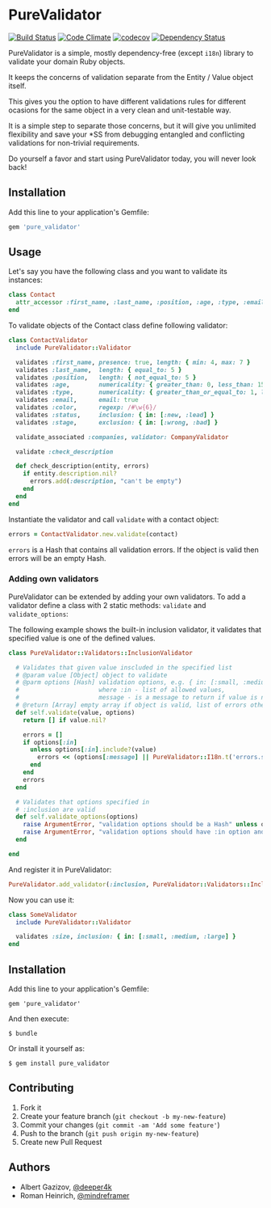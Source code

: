 # PureValidator
[![Build Status](https://travis-ci.org/ddd-ruby/pure_validator.png)](https://travis-ci.org/ddd-ruby/pure_validator)
[![Code Climate](https://codeclimate.com/github/ddd-ruby/pure_validator/badges/gpa.svg)](https://codeclimate.com/github/ddd-ruby/pure_validator)
[![codecov](https://codecov.io/gh/ddd-ruby/pure_validator/branch/master/graph/badge.svg)](https://codecov.io/gh/ddd-ruby/pure_validator)
[![Dependency Status](https://gemnasium.com/ddd-ruby/pure_validator.png)](https://gemnasium.com/ddd-ruby/pure_validator)

PureValidator is a simple, mostly dependency-free (except `i18n`) library to validate your domain Ruby objects.

It keeps the concerns of validation separate from the Entity / Value object itself.

This gives you the option to have different validations rules for different ocasions for the same object in a very clean and unit-testable way.

It is a simple step to separate those concerns, but it will give you unlimited flexibility and save your *SS from debugging entangled and conflicting validations for non-trivial requirements.

Do yourself a favor and start using PureValidator today, you will never look back!

## Installation

Add this line to your application's Gemfile:

```ruby
gem 'pure_validator'
```

## Usage
Let's say you have the following class and you want to validate its instances:

```ruby
class Contact
  attr_accessor :first_name, :last_name, :position, :age, :type, :email, :color, :status, :stage, :description, :companies
end
```

To validate objects of the Contact class define following validator:

```ruby
class ContactValidator
  include PureValidator::Validator

  validates :first_name, presence: true, length: { min: 4, max: 7 }
  validates :last_name,  length: { equal_to: 5 }
  validates :position,   length: { not_equal_to: 5 }
  validates :age,        numericality: { greater_than: 0, less_than: 150 }
  validates :type,       numericality: { greater_than_or_equal_to: 1, less_than_or_equal_to: 5 }
  validates :email,      email: true
  validates :color,      regexp: /#\w{6}/
  validates :status,     inclusion: { in: [:new, :lead] }
  validates :stage,      exclusion: { in: [:wrong, :bad] }

  validate_associated :companies, validator: CompanyValidator

  validate :check_description

  def check_description(entity, errors)
    if entity.description.nil?
      errors.add(:description, "can't be empty")
    end
  end
end
```

Instantiate the validator and call `validate` with a contact object:

```ruby
errors = ContactValidator.new.validate(contact)
```

`errors` is a Hash that contains all validation errors.
If the object is valid then errors will be an empty Hash.

### Adding own validators

PureValidator can be extended by adding your own validators.
To add a validator define a class with 2 static methods: `validate` and `validate_options`:

The following example shows the built-in inclusion validator, it validates that specified value is one of the defined values.

```ruby
class PureValidator::Validators::InclusionValidator

  # Validates that given value inscluded in the specified list
  # @param value [Object] object to validate
  # @parm options [Hash] validation options, e.g. { in: [:small, :medium, :large], message: "not included in the list of allowed items" }
  #                      where :in - list of allowed values,
  #                      message - is a message to return if value is not included in the list
  # @return [Array] empty array if object is valid, list of errors otherwise
  def self.validate(value, options)
    return [] if value.nil?

    errors = []
    if options[:in]
      unless options[:in].include?(value)
        errors << (options[:message] || PureValidator::I18n.t('errors.should_be_included_in_list', list: options[:in]))
      end
    end
    errors
  end

  # Validates that options specified in
  # :inclusion are valid
  def self.validate_options(options)
    raise ArgumentError, "validation options should be a Hash" unless options.is_a?(Hash)
    raise ArgumentError, "validation options should have :in option and it should be an array of allowed values" unless options[:in].is_a?(Array)
  end

end
```

And register it in PureValidator:

```ruby
PureValidator.add_validator(:inclusion, PureValidator::Validators::InclusionValidator)
```

Now you can use it:

```ruby
class SomeValidator
  include PureValidator::Validator

  validates :size, inclusion: { in: [:small, :medium, :large] }
end
```

## Installation

Add this line to your application's Gemfile:

    gem 'pure_validator'

And then execute:

    $ bundle

Or install it yourself as:

    $ gem install pure_validator

## Contributing

1. Fork it
2. Create your feature branch (`git checkout -b my-new-feature`)
3. Commit your changes (`git commit -am 'Add some feature'`)
4. Push to the branch (`git push origin my-new-feature`)
5. Create new Pull Request


## Authors

- Albert Gazizov, [@deeper4k](https://twitter.com/deeper4k)
- Roman Heinrich, [@mindreframer](https://twitter.com/mindreframer)


